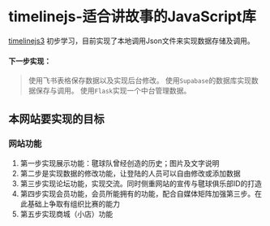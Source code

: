 # timelinejs-适合讲故事的JavaScript库

[timelinejs3](https://cdn.knightlab.com/libs/timeline3/latest/js/timeline.js) 初步学习，目前实现了本地调用Json文件来实现数据存储及调用。

#### 下一步实现：
> 使用飞书表格保存数据以及实现后台修改。
> 使用`Supabase`的数据库实现数据保存与调用。
> 使用`Flask`实现一个中台管理数据。


## 本网站要实现的目标

### 网站功能

1. 第一步实现展示功能：毽球队曾经创造的历史；图片及文字说明
2. 第二步是实现数据的修改功能，让登陆的人员可以自由修改或添加数据
3. 第三步实现论坛功能，实现交流。同时侧重网站的宣传与毽球俱乐部ID的打造
4. 第四步实现会员功能，会员所能拥有的功能，配合自媒体矩阵加强第三步。在此基础上争取有组织比赛的能力
5. 第五步实现商城（小店）功能


